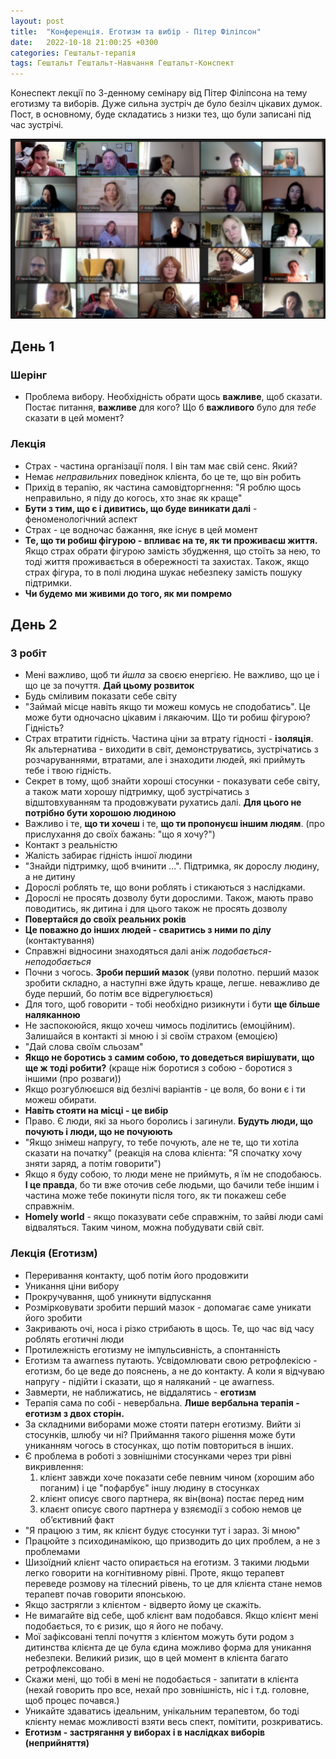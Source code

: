 ```yaml
---
layout: post
title:  "Конференція. Еготизм та вибір - Пітер Філіпсон"
date:   2022-10-18 21:00:25 +0300
categories: Гештальт-терапія
tags: Гештальт Гештальт-Навчання Гештальт-Конспект 
---
```


Конеспект лекції по 3-денному семінару від Пітер Філіпсона на тему еготизму та виборів. Дуже сильна зустріч де було безілч цікавих думок. Пост, в основному, буде складатись з низки тез, що були записані під час зустрічі.

![Еготизм Пітер Філіпсон, Львів, Онлайн 2022](/assets/2022-10-18/2022-10-18%2022.06.34.jpg)

## День 1

### Шерінг

- Проблема вибору. Необхідність обрати щось **важливе**, щоб сказати. Постає питання, **важливе** для кого? Що б **важливого** було для *тебе* сказати в цей момент?

### Лекція

- Страх - частина організації поля. І він там має свій сенс. Який?
- Немає *неправильних* поведінок клієнта, бо це те, що він робить
- Прихід в терапію, як частина самовідторгнення: "Я роблю щось неправильно, я піду до когось, хто знає як краще"
- **Бути з тим, що є і дивитись, що буде виникати далі** - феноменологічний аспект
- Страх - це водночас бажання, яке існує в цей момент
- **Те, що ти робиш фігурою - впливає на те, як ти проживаєш життя.** Якщо страх обрати фігурою замість збудження, що стоїть за нею, то тоді життя проживається в обережності та захистах. Також, якщо страх фігура, то в полі людина шукає небезпеку замість пошуку підтримки.
- **Чи будемо ми живими до того, як ми помремо**


## День 2

### З робіт

- Мені важливо, щоб ти *йшла* за своєю енергією. Не важливо, що це і що це за почуття. **Дай цьому розвиток**
- Будь сміливим показати себе світу
- "Займай місце навіть якщо ти можеш комусь не сподобатись". Це може бути одночасно цікавим і лякаючим. Що ти робиш фігурою? Гідність?
- Страх втратити гідність. Частина ціни за втрату гідності - **ізоляція**. Як альтернатива - виходити в світ, демонструватись, зустрічатись з розчаруваннями, втратами, але і знаходити людей, які приймуть тебе і твою гідність.
- Секрет в тому, щоб знайти хороші стосунки - показувати себе світу, а також мати хорошу підтримку, щоб зустрічатись з відштовхуванням та продовжувати рухатись далі. **Для цього не потрібно бути хорошою людиною**
- Важливо і те, **що ти хочеш** і те, **що ти пропонуєш іншим людям**. (про прислухання до своїх бажань: "що я хочу?")
- Контакт з реальністю
- Жалість забирає гідність іншої людини
- "Знайди підтримку, щоб вчинити ...". Підтримка, як дорослу людину, а не дитину
- Дорослі роблять те, що вони роблять і стикаються з наслідками.
- Дорослі не просять дозволу бути дорослими. Також, мають право поводитись, як дитина і для цього також не просять дозволу
- **Повертайся до своїх реальних років**
- **Це поважно до інших людей - сваритись з ними по ділу** (контактування)
- Справжні відносини знаходяться далі аніж *подобається-неподобається*
- Почни з чогось. **Зроби перший мазок** (уяви полотно. перший мазок зробити складно, а наступні вже йдуть краще, легше. неважливо де буде перший, бо потім все відрегулюється)
- Для того, щоб говорити - тобі необхідно ризикнути і бути **ще більше наляканною**
- Не заспокоюйся, якщо хочеш чимось поділитись (емоційним). Залишайся в контакті зі мною і зі своїм страхом (емоцією)
- "Дай слова своїм сльозам"
- **Якщо не боротись з самим собою, то доведеться вирішувати, що ще ж тоді робити?** (краще ніж боротися з собою - боротися з іншими (про розваги))
- Якщо розгублюєшся від безлічі варіантів - це воля, бо вони є і ти можеш обирати.
- **Навіть стояти на місці - це вибір**
- Право. Є люди, які за нього боролись і загинули. **Будуть люди, що почують і люди, що не почуюють**
- "Якщо знімеш напругу, то тебе почують, але не те, що ти хотіла сказати на початку" (реакція на слова клієнта: "Я спочатку хочу зняти заряд, а потім говорити")
- Якщо я буду собою, то люди мене не приймуть, я їм не сподобаюсь. **І це правда**, бо ти вже оточив себе людьми, що бачили тебе іншим і частина може тебе покинути після того, як ти покажеш себе справжнім.
- **Homely world** - якщо показувати себе справжнім, то зайві люди самі відваляться. Таким чином, можна побудувати свій світ.

### Лекція (Еготизм)

- Переривання контакту, щоб потім його продовжити
- Уникання ціни вибору
- Прокручування, щоб уникнути відпускання
- Розмірковувати зробити перший мазок - допомагає саме уникати його зробити
- Закривають очі, носа і різко стрибають в щось. Те, що час від часу роблять еготичні люди
- Протилежність еготизму не імпульсивність, а спонтанність
- Еготизм та awarness путають. Усвідомлювати свою ретрофлекісю - еготизм, бо це веде до пояснень, а не до контакту. А коли я відчуваю напругу - підійти і сказати, що я наляканий - це awarness.
- Завмерти, не наближатись, не віддалятись - **еготизм**
- Терапія сама по собі - невербальна. **Лише вербальна терапія - еготизм з двох сторін.**
- За складними виборами може стояти патерн еготизму. Вийти зі стосунків, шлюбу чи ні? Приймання такого рішення може бути униканням чогось в стосунках, що потім повториться в інших.
- Є проблема в роботі з зовнішніми стосунками через три рівні викривлення:
  1. клієнт завжди хоче показати себе певним чином (хорошим або поганим) і це "пофарбує" іншу людину в стосунках
  2. клієнт описує свого партнера, як він(вона) постає перед ним
  3. клаєнт описує свого партнера у взяємодії з собою немов це обʼєктивний факт
- "Я працюю з тим, як клієнт будує стосунки тут і зараз. Зі мною"
- Працюйте з психодинамікою, що призводить до цих проблем, а не з проблемами
- Шизоїдний клієнт часто опирається на еготизм. З такими людьми легко говорити на когнітивному рівні. Проте, якщо терапевт переведе розмову на тілесний рівень, то це для клієнта стане немов терапевт почав говорити японською.
- Якщо застрягли з клієнтом - відверто йому це скажіть.
- Не вимагайте від себе, щоб клієнт вам подобався. Якщо клієнт мені подобається, то є ризик, що я його не побачу.
- Мої зафіксовані теплі почуття з клієнтом можуть бути родом з дитинства клієнта де це була єдина можливо форма для уникання небезпеки. Великий ризик, що в цей момент в клієнта багато ретрофлексовано.
- Скажи мені, що тобі в мені не подобається - запитати в клієнта (нехай говорить про все, нехай про зовнішність, ніс і т.д. головне, щоб процес почався.)
- Уникайте здаватись ідеальним, унікальним терапевтом, бо тоді клієнту немає можливості взяти весь спект, помітити, розкриватись.
- **Еготизм - застрягання у виборах і в наслідках виборів (неприйняття)**
